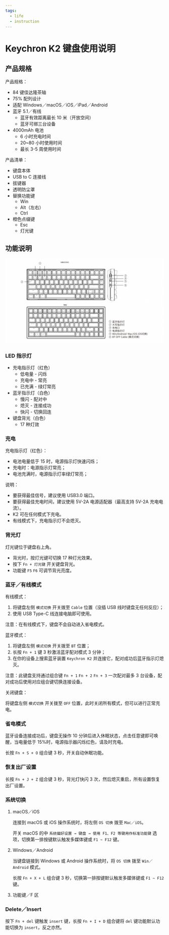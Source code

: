```yaml
---
tags:
  - life
  - instruction
---
```


# Keychron K2 键盘使用说明

## 产品规格

产品规格：

- 84 键佳达隆茶轴
- 75% 配列设计
- 适配 Windows／macOS／iOS／iPad／Android
- 蓝牙 5.1／有线
  - 蓝牙有效距离最长 10 米（开放空间）
  - 蓝牙可绑三台设备
- 4000mAh 电池
  - 6 小时充电时间
  - 20~80 小时使用时间
  - 最长 3-5 周使用时间

产品清单：

- 键盘本体
- USB to C 连接线
- 拔键器
- 透明防尘罩
- 替换功能键
  - Win
  - Alt（左右）
  - Ctrl
- 橙色点缀键
  - Esc
  - 灯光键

## 功能说明

![keychron-k2](/img/keychron-k2.png)

### LED 指示灯

- 充电指示灯（红色）
  - 低电量 - 闪烁
  - 充电中 - 常亮
  - 已充满 - 绿灯常亮
- 蓝牙指示灯（白色）
  - 慢闪 - 配对中
  - 熄灭 - 连接成功
  - 快闪 - 切换回连
- 键盘背光（白色）
  - 17 种灯效

### 充电

充电指示灯（红色）：

- 电池电量低于 15 时，电源指示灯快速闪烁；
- 充电时：电源指示灯常亮；
- 电池充满时，电源指示灯率绿灯常亮；

说明：

- 要获得最佳信号，建议使用 USB3.0 端口。
- 要获得最佳充电时间，建议使用 5V-2A 电源适配器（最高支持 5V-2A 充电电流）。
- K2 可在任何模式下充电。
- 有线模式下，充电指示灯不会熄灭。

### 背光灯

灯光键位于键盘右上角。

- 背光时，按灯光键可切换 17 种灯光效果。
- 按下 `Fn + 灯光键` 开关键盘背光。
- 功能键 `F5` `F6` 可调节背光亮度。

### 蓝牙／有线模式

有线模式：

1. 将键盘左侧 `模式切换` 开关拨至 `Cable` 位置（没插 USB 线时键盘无任何反应）；
2. 使用 USB Type-C 线连接电脑即可使用。

注意：在有线模式下，键盘不会自动进入省电模式。

蓝牙模式：

1. 将键盘左侧 `模式切换` 开关拨至 `BT` 位置；
2. 长按 `Fn + 1` 键 3 秒激活蓝牙配对模式 3 分钟；
3. 在你的设备上搜索蓝牙装置 `Keychron K2` 并连接它，配对成功后蓝牙指示灯熄灭。

注意：此键盘支持通过组合键 `Fn + 1` `Fn + 2` `Fn + 3` 一次配对最多 3 台设备，配对成功后使用对应组合键切换连接设备。

关闭键盘：

将键盘左侧 `模式切换` 开关拨至 `OFF` 位置，此时关闭所有模式，但可以进行正常充电。

### 省电模式

蓝牙设备连接成功后，键盘无操作 10 分钟后进入休眠状态，点击任意键即可唤醒，当电量低于 15%时，电源指示器闪烁红色，请及时充电。

长按 `Fn + S + O` 组合键 3 秒，开关自动休眠功能。

### 恢复出厂设置

长按 `Fn + J + Z` 组合键 3 秒，背光灯快闪 3 次，然后熄灭重启，所有设置恢复出厂设置。

### 系统切换

1. macOS／iOS

   连接到 macOS 或 iOS 操作系统时，将左侧 `OS 切换` 拨至 `Mac／iOS`。

   开关 macOS 的中 `系统偏好设置 → 键盘 → 使用 F1、F2 等键用作标准功能键` 选项，切换第一排按键默认触发多媒体键或 `F1 ~ F12` 键。

2. Windows／Android

   当键盘链接到 Windows 或 Android 操作系统时，将 `OS 切换` 拨至 `Win／Android` 模式。

   长按 `Fn + X + L` 组合键 3 秒，切换第一排按键默认触发多媒体键或 `F1 ~ F12` 键。

3. 功能键／F 区

### Delete／Insert

按下 `Fn + del` 键触发 `insert` 键，长按 `Fn + I + D` 组合键将 `del` 键功能默认功能切换为 `insert`，反之亦然。
